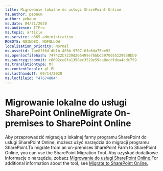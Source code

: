```yaml
---
title: Migrowanie lokalne do usługi SharePoint Online
ms.author: pebaum
author: pebaum
ms.date: 04/21/2020
ms.audience: ITPro
ms.topic: article
ms.service: o365-administration
ROBOTS: NOINDEX, NOFOLLOW
localization_priority: Normal
ms.assetid: 7ae8ff6d-db1b-403b-9707-6fe6da75be92
ms.openlocfilehash: 747422b7230d205499e76bbd3970055229850bb0
ms.sourcegitcommit: c6692ce0fa1358ec3529e59ca0ecdfdea4cdc759
ms.translationtype: MT
ms.contentlocale: pl-PL
ms.lasthandoff: 09/14/2020
ms.locfileid: "47674804"
---
```

# <a name="migrate-on-premises-to-sharepoint-online"></a><span data-ttu-id="08480-102">Migrowanie lokalne do usługi SharePoint Online</span><span class="sxs-lookup"><span data-stu-id="08480-102">Migrate On-premises to SharePoint Online</span></span>

<span data-ttu-id="08480-103">Aby przeprowadzić migrację z lokalnej farmy programu SharePoint do usługi SharePoint Online, możesz użyć narzędzia do migracji programu SharePoint.</span><span class="sxs-lookup"><span data-stu-id="08480-103">To migrate from an on-premises SharePoint Farm to SharePoint Online, you can use the SharePoint Migration Tool.</span></span> <span data-ttu-id="08480-104">Aby uzyskać dodatkowe informacje o narzędziu, zobacz [Migrowanie do usługi SharePoint Online.](https://go.microsoft.com/fwlink/?linkid=2019574)</span><span class="sxs-lookup"><span data-stu-id="08480-104">For additional information about the tool, see [Migrate to SharePoint Online.](https://go.microsoft.com/fwlink/?linkid=2019574)</span></span>
  

